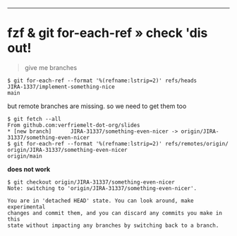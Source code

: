 ---

# fzf & git for-each-ref » check 'dis out!

> give me branches

```shell
$ git for-each-ref --format '%(refname:lstrip=2)' refs/heads
JIRA-1337/implement-something-nice
main
```

but remote branches are missing. so we need to get them too

```
$ git fetch --all
From github.com:verfriemelt-dot-org/slides
* [new branch]      JIRA-31337/something-even-nicer -> origin/JIRA-31337/something-even-nicer
$ git for-each-ref --format '%(refname:lstrip=2)' refs/remotes/origin/
origin/JIRA-31337/something-even-nicer
origin/main
```

**does not work**
```
$ git checkout origin/JIRA-31337/something-even-nicer
Note: switching to 'origin/JIRA-31337/something-even-nicer'.

You are in 'detached HEAD' state. You can look around, make experimental
changes and commit them, and you can discard any commits you make in this
state without impacting any branches by switching back to a branch.
```
